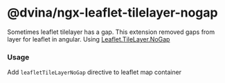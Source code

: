 # @dvina/ngx-leaflet-tilelayer-nogap

Sometimes leaflet tilelayer has a gap. This extension removed gaps from layer for leaflet in angular. Using [Leaflet.TileLayer.NoGap](https://github.com/Leaflet/Leaflet.TileLayer.NoGap)

### Usage

Add `leafletTileLayerNoGap` directive to leaflet map container
